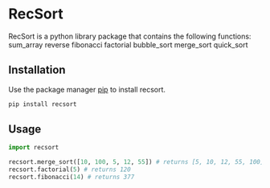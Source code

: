 # RecSort

RecSort is a python library package that contains the following functions:
  sum_array
  reverse
  fibonacci
  factorial
  bubble_sort
  merge_sort
  quick_sort

## Installation

Use the package manager [pip](https://pip.pypa.io/en/stable/) to install recsort.
```bash
pip install recsort
```

## Usage
```python
import recsort

recsort.merge_sort([10, 100, 5, 12, 55]) # returns [5, 10, 12, 55, 100]
recsort.factorial(5) # returns 120
recsort.fibonacci(14) # returns 377
